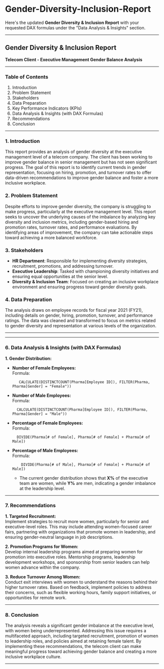 # Gender-Diversity-Inclusion-Report

Here's the updated **Gender Diversity & Inclusion Report** with your requested DAX formulas under the "Data Analysis & Insights" section.

---

## **Gender Diversity & Inclusion Report**  
**Telecom Client - Executive Management Gender Balance Analysis**

---

### **Table of Contents**  
1. Introduction  
2. Problem Statement  
3. Stakeholders  
4. Data Preparation  
5. Key Performance Indicators (KPIs)  
6. Data Analysis & Insights (with DAX Formulas)  
7. Recommendations  
8. Conclusion  

---

### **1. Introduction**  
This report provides an analysis of gender diversity at the executive management level of a telecom company. The client has been working to improve gender balance in senior management but has not seen significant progress. The goal of this report is to identify current trends in gender representation, focusing on hiring, promotion, and turnover rates to offer data-driven recommendations to improve gender balance and foster a more inclusive workplace.

### **2. Problem Statement**  
Despite efforts to improve gender diversity, the company is struggling to make progress, particularly at the executive management level. This report seeks to uncover the underlying causes of the imbalance by analyzing key diversity and inclusion metrics, including gender-based hiring and promotion rates, turnover rates, and performance evaluations. By identifying areas of improvement, the company can take actionable steps toward achieving a more balanced workforce.

### **3. Stakeholders**  
- **HR Department**: Responsible for implementing diversity strategies, recruitment, promotions, and addressing turnover.  
- **Executive Leadership**: Tasked with championing diversity initiatives and ensuring equal opportunities at the senior level.  
- **Diversity & Inclusion Team**: Focused on creating an inclusive workplace environment and ensuring progress toward gender diversity goals.  

### **4. Data Preparation**  
The analysis draws on employee records for fiscal year 2021 (FY21), including details on gender, hiring, promotion, turnover, and performance ratings. The data was cleaned and transformed to focus on metrics related to gender diversity and representation at various levels of the organization.

---

---

### **6. Data Analysis & Insights (with DAX Formulas)**

**1. Gender Distribution:**  
- **Number of Female Employees:**  
  Formula:
  
         CALCULATE(DISTINCTCOUNT(Pharma[Employee ID]), FILTER(Pharma, Pharma[Gender] = "Female"))
  
- **Number of Male Employees:**  
  Formula:
  
        CALCULATE(DISTINCTCOUNT(Pharma[Employee ID]), FILTER(Pharma, Pharma[Gender] = "Male"))
  
- **Percentage of Female Employees:**  
  Formula:
  
        DIVIDE(Pharma[# of Female], Pharma[# of Female] + Pharma[# of Male])
  
- **Percentage of Male Employees:**  
  Formula:
  
          DIVIDE(Pharma[# of Male], Pharma[# of Female] + Pharma[# of Male])
  
  - The current gender distribution shows that **X%** of the executive team are women, while **Y%** are men, indicating a gender imbalance at the leadership level.

---

### **7. Recommendations**  
**1. Targeted Recruitment:**  
   Implement strategies to recruit more women, particularly for senior and executive-level roles. This may include attending women-focused career fairs, partnering with organizations that promote women in leadership, and ensuring gender-neutral language in job descriptions.

**2. Promotion Programs for Women:**  
   Develop internal leadership programs aimed at preparing women for promotion into executive roles. Mentorship programs, leadership development workshops, and sponsorship from senior leaders can help women advance within the company.

**3. Reduce Turnover Among Women:**  
   Conduct exit interviews with women to understand the reasons behind their higher turnover rates. Based on feedback, implement policies to address their concerns, such as flexible working hours, family support initiatives, or opportunities for remote work.

---

### **8. Conclusion**  
The analysis reveals a significant gender imbalance at the executive level, with women being underrepresented. Addressing this issue requires a multifaceted approach, including targeted recruitment, promotion of women to leadership roles, and policies aimed at retaining female talent. By implementing these recommendations, the telecom client can make meaningful progress toward achieving gender balance and creating a more inclusive workplace culture.

---
